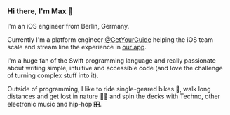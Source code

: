 ### Hi there, I'm Max 👋

I'm an iOS engineer from Berlin, Germany. 

Currently I'm a platform engineer [@GetYourGuide](https://github.com/getyourguide) helping the iOS team scale and stream line the experience in [our app](https://apps.apple.com/de/app/getyourguide-tours-tickets/id705079381?l=en).

I'm a huge fan of the Swift programming language and really passionate about writing simple, intuitive and accessible code (and love the challenge of turning complex stuff into it).

Outside of programming, I like to ride single-geared bikes 🚴, walk long distances and get lost in nature 🚶‍♂️ and spin the decks with Techno, other electronic music and hip-hop 🎛. 
